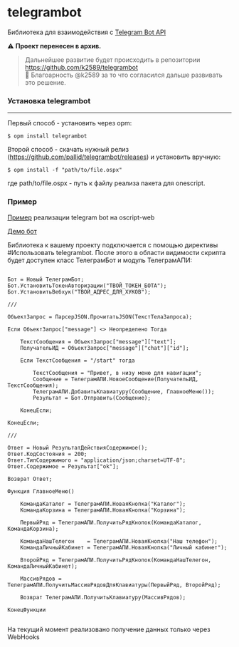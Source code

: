 # telegrambot
Библиотека для взаимодействия с [Telegram Bot API](https://core.telegram.org/bots/api)

:warning: **Проект перенесен в архив.**<br>
> Дальнейшее развитие будет происходить в репозитории https://github.com/k2589/telegrambot
<br> :handshake: Благоарность @k2589 за то что согласился дальше развивать это решение.

### Установка telegrambot
----
Первый способ - установить через opm:

```
$ opm install telegrambot
```

Второй способ - скачать нужный релиз (https://github.com/pallid/telegrambot/releases) и установить вручную:

```
$ opm install -f "path/to/file.ospx"
```

где path/to/file.ospx - путь к файлу реализа пакета для onescript.

### Пример

[Пример](https://github.com/pallid/example-telegrambot) реализации telegram bot на oscript-web

[Демо бот](https://t.me/oswebbot?start)

Библиотека к вашему проекту подключается с помощью директивы #Использовать telegrambot. После этого в области видимости скрипта будет доступен класс ТелеграмБот и модуль ТелеграмАПИ:

```bsl

Бот = Новый ТелеграмБот;
Бот.УстановитьТокенАвторизации("ТВОЙ_ТОКЕН_БОТА");
Бот.УстановитьВебхук("ТВОЙ_АДРЕС_ДЛЯ_ХУКОВ");

///

ОбъектЗапрос = ПарсерJSON.ПрочитатьJSON(ТекстТелаЗапроса);
      
Если ОбъектЗапрос["message"] <> Неопределено Тогда
            
    ТекстСообщения = ОбъектЗапрос["message"]["text"];
    ПолучательИД = ОбъектЗапрос["message"]["chat"]["id"];

    Если ТекстСообщения = "/start" тогда
                  
        ТекстСообщения = "Привет, в низу меню для навигации";       
        Сообщение = ТелеграмАПИ.НовоеСообщение(ПолучательИД, ТекстСообщения);
        ТелеграмАПИ.ДобавитьКлавиатуру(Сообщение, ГлавноеМеню());
        Результат = Бот.Отправить(Сообщение); 
            
    КонецЕсли;      
            
КонецЕсли; 

///

Ответ = Новый РезультатДействияСодержимое();
Ответ.КодСостояния = 200;
Ответ.ТипСодержимого = "application/json;charset=UTF-8";
Ответ.Содержимое = Результат["ok"];
      
Возврат Ответ;

```

```bsl
Функция ГлавноеМеню()

	КомандаКаталог = ТелеграмАПИ.НоваяКнопка("Каталог");
	КомандаКорзина = ТелеграмАПИ.НоваяКнопка("Корзина");

	ПервыйРяд = ТелеграмАПИ.ПолучитьРядКнопок(КомандаКаталог, КомандаКорзина);

	КомандаНашТелегон 	 = ТелеграмАПИ.НоваяКнопка("Наш телефон");
	КомандаЛичныйКабинет = ТелеграмАПИ.НоваяКнопка("Личный кабинет");

	ВторойРяд = ТелеграмАПИ.ПолучитьРядКнопок(КомандаНашТелегон, КомандаЛичныйКабинет);

	МассивРядов = ТелеграмАПИ.ПолучитьМассивРядовДляКлавиатуры(ПервыйРяд, ВторойРяд);

	Возврат ТелеграмАПИ.ПолучитьКлавиатуру(МассивРядов);

КонецФункции


```

На текущий момент реализовано получение данных только через WebHooks
